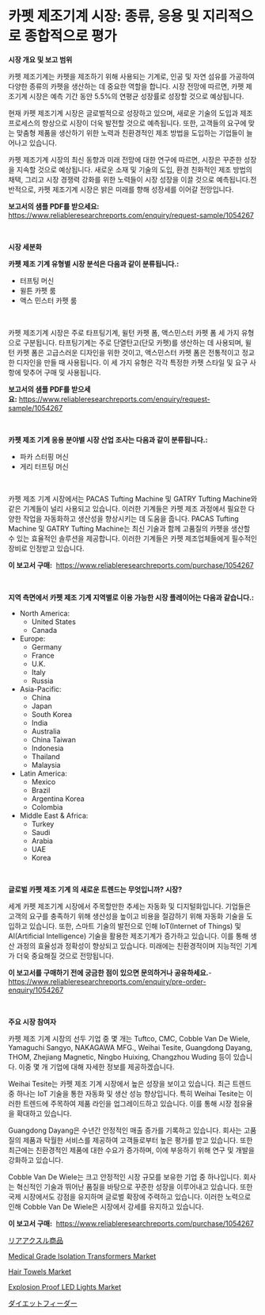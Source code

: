 <p><h1>카펫 제조기계 시장: 종류, 응용 및 지리적으로 종합적으로 평가</h1></p><p><strong>시장 개요 및 보고 범위</strong></p>
<p><p>카펫 제조기계는 카펫을 제조하기 위해 사용되는 기계로, 인공 및 자연 섬유를 가공하여 다양한 종류의 카펫을 생산하는 데 중요한 역할을 합니다. 시장 전망에 따르면, 카펫 제조기계 시장은 예측 기간 동안 5.5%의 연평균 성장률로 성장할 것으로 예상됩니다. </p><p>현재 카펫 제조기계 시장은 글로벌적으로 성장하고 있으며, 새로운 기술의 도입과 제조 프로세스의 향상으로 시장이 더욱 발전할 것으로 예측됩니다. 또한, 고객들의 요구에 맞는 맞춤형 제품을 생산하기 위한 노력과 친환경적인 제조 방법을 도입하는 기업들이 늘어나고 있습니다.</p><p>카펫 제조기계 시장의 최신 동향과 미래 전망에 대한 연구에 따르면, 시장은 꾸준한 성장을 지속할 것으로 예상됩니다. 새로운 소재 및 기술의 도입, 환경 친화적인 제조 방법의 채택, 그리고 시장 경쟁력 강화를 위한 노력들이 시장 성장을 이끌 것으로 예측됩니다.전반적으로, 카펫 제조기계 시장은 밝은 미래를 향해 성장세를 이어갈 전망입니다.</p></p>
<p><strong>보고서의 샘플 PDF를 받으세요:</strong> <a href="https://www.reliableresearchreports.com/enquiry/request-sample/1054267">https://www.reliableresearchreports.com/enquiry/request-sample/1054267</a></p>
<p>&nbsp;</p>
<p><strong>시장 세분화</strong></p>
<p><strong>카펫 제조 기계 유형별 시장 분석은 다음과 같이 분류됩니다.:</strong></p>
<p><ul><li>터프팅 머신</li><li>윌튼 카펫 룸</li><li>액스 민스터 카펫 룸</li></ul></p>
<p>&nbsp;</p>
<p><p>카펫 제조기계 시장은 주로 타프팅기계, 윌턴 카펫 폼, 액스민스터 카펫 폼 세 가지 유형으로 구분됩니다. 타프팅기계는 주로 단열탄고(단모 카펫)를 생산하는 데 사용되며, 윌턴 카펫 폼은 고급스러운 디자인을 위한 것이고, 액스민스터 카펫 폼은 전통적이고 정교한 디자인을 만들 때 사용됩니다. 이 세 가지 유형은 각각 특정한 카펫 스타일 및 요구 사항에 맞추어 구매 및 사용됩니다.</p></p>
<p><strong>보고서의 샘플 PDF를 받으세요:</strong>&nbsp;<a href="https://www.reliableresearchreports.com/enquiry/request-sample/1054267">https://www.reliableresearchreports.com/enquiry/request-sample/1054267</a></p>
<p>&nbsp;</p>
<p><strong> 카펫 제조 기계 응용 분야별 시장 산업 조사는 다음과 같이 분류됩니다.:</strong></p>
<p><ul><li>파카 스터핑 머신</li><li>게리 터프팅 머신</li></ul></p>
<p>&nbsp;</p>
<p><p>카펫 제조 기계 시장에서는 PACAS Tufting Machine 및 GATRY Tufting Machine와 같은 기계들이 널리 사용되고 있습니다. 이러한 기계들은 카펫 제조 과정에서 필요한 다양한 작업을 자동화하고 생산성을 향상시키는 데 도움을 줍니다. PACAS Tufting Machine 및 GATRY Tufting Machine는 최신 기술과 함께 고품질의 카펫을 생산할 수 있는 효율적인 솔루션을 제공합니다. 이러한 기계들은 카펫 제조업체들에게 필수적인 장비로 인정받고 있습니다.</p></p>
<p><strong>이 보고서 구매:</strong>&nbsp; <a href="https://www.reliableresearchreports.com/purchase/1054267">https://www.reliableresearchreports.com/purchase/1054267</a></p>
<p>&nbsp;</p>
<p><strong>지역 측면에서 카펫 제조 기계 지역별로 이용 가능한 시장 플레이어는 다음과 같습니다.:</strong></p>
<p><ul>
    <li>
        North America:
        <ul>
            <li>United States</li>
            <li>Canada</li>
        </ul>
    </li>
    <li>
        Europe:
        <ul>
            <li>Germany</li>
            <li>France</li>
            <li>U.K.</li>
            <li>Italy</li>
            <li>Russia</li>
        </ul>
    </li>
    <li>
        Asia-Pacific:
        <ul>
            <li>China</li>
            <li>Japan</li>
            <li>South Korea</li>
            <li>India</li>
            <li>Australia</li>
            <li>China Taiwan</li>
            <li>Indonesia</li>
            <li>Thailand</li>
            <li>Malaysia</li>
        </ul>
    </li>
    <li>
        Latin America:
        <ul>
            <li>Mexico</li>
            <li>Brazil</li>
            <li>Argentina Korea</li>
            <li>Colombia</li>
        </ul>
    </li>
    <li>
        Middle East & Africa:
        <ul>
            <li>Turkey</li>
            <li>Saudi</li>
            <li>Arabia</li>
            <li>UAE</li>
            <li>Korea</li>
        </ul>
    </li>
    </ul></p>
<p>&nbsp;</p>
<p><strong>글로벌 카펫 제조 기계 의 새로운 트렌드는 무엇입니까? 시장?</strong></p>
<p><p>세계 카펫 제조기계 시장에서 주목할만한 추세는 자동화 및 디지털화입니다. 기업들은 고객의 요구를 충족하기 위해 생산성을 높이고 비용을 절감하기 위해 자동화 기술을 도입하고 있습니다. 또한, 스마트 기술의 발전으로 인해 IoT(Internet of Things) 및 AI(Artificial Intelligence) 기술을 활용한 제조기계가 증가하고 있습니다. 이를 통해 생산 과정의 효율성과 정확성이 향상되고 있습니다. 미래에는 친환경적이며 지능적인 기계가 더욱 중요해질 것으로 전망됩니다.</p></p>
<p><strong>이 보고서를 구매하기 전에 궁금한 점이 있으면 문의하거나 공유하세요.</strong>- <a href="https://www.reliableresearchreports.com/enquiry/pre-order-enquiry/1054267">https://www.reliableresearchreports.com/enquiry/pre-order-enquiry/1054267</a></p>
<p>&nbsp;</p>
<p><strong>주요 시장 참여자</strong></p>
<p><p>카펫 제조 기계 시장의 선두 기업 중 몇 개는 Tuftco, CMC, Cobble Van De Wiele, Yamaguchi Sangyo, NAKAGAWA MFG., Weihai Tesite, Guangdong Dayang, THOM, Zhejiang Magnetic, Ningbo Huixing, Changzhou Wuding 등이 있습니다. 이중 몇 개 기업에 대해 자세한 정보를 제공하겠습니다.</p><p>Weihai Tesite는 카펫 제조 기계 시장에서 높은 성장을 보이고 있습니다. 최근 트렌드 중 하나는 IoT 기술을 통한 자동화 및 생산 성능 향상입니다. 특히 Weihai Tesite는 이러한 트렌드에 주목하여 제품 라인을 업그레이드하고 있습니다. 이를 통해 시장 점유율을 확대하고 있습니다.</p><p>Guangdong Dayang은 수년간 안정적인 매출 증가를 기록하고 있습니다. 회사는 고품질의 제품과 탁월한 서비스를 제공하여 고객들로부터 높은 평가를 받고 있습니다. 또한 최근에는 친환경적인 제품에 대한 수요가 증가하며, 이에 부응하기 위해 연구 및 개발을 강화하고 있습니다.</p><p>Cobble Van De Wiele는 크고 안정적인 시장 규모를 보유한 기업 중 하나입니다. 회사는 혁신적인 기술과 뛰어난 품질을 바탕으로 꾸준한 성장을 이루어내고 있습니다. 또한 국제 시장에서도 강점을 유지하며 글로벌 확장에 주력하고 있습니다. 이러한 노력으로 인해 Cobble Van De Wiele은 시장에서 강세를 유지하고 있습니다.</p></p>
<p><strong>이 보고서 구매:</strong>&nbsp;&nbsp;<a href="https://www.reliableresearchreports.com/purchase/1054267">https://www.reliableresearchreports.com/purchase/1054267</a></p>
<p><p><a href="https://github.com/lrlmopnhwd79300/Market-Research-Report-List-1/blob/main/97914214263.md">リアアクスル商品</a></p><p><a href="https://issuu.com/reportprime-2/docs/medical-grade-isolation-transformers-market-size-2">Medical Grade Isolation Transformers Market</a></p><p><a href="https://github.com/ChiragRp1/Market-Research-Report-List-3/blob/main/hair-towels-market.md">Hair Towels Market</a></p><p><a href="https://view.publitas.com/reportprime-1/explosion-proof-led-lights-market-size-growing-and-forecasted-for-period-from-2024-2031-and-provides-complete-market-analysis-of-this-market/">Explosion Proof LED Lights Market</a></p><p><a href="https://medium.com/@melliestracke2023/%E3%83%80%E3%82%A4%E3%82%A8%E3%83%83%E3%83%88%E3%83%95%E3%82%A3%E3%83%BC%E3%83%80%E3%83%BC%E3%83%9E%E3%83%BC%E3%82%B1%E3%83%83%E3%83%88%E3%82%A4%E3%83%B3%E3%82%B5%E3%82%A4%E3%83%88-%E5%B8%82%E5%A0%B4%E5%8B%95%E5%90%91-%E6%88%90%E9%95%B7-2024%E5%B9%B4%E3%81%8B%E3%82%892031%E5%B9%B4%E3%81%BE%E3%81%A7%E3%81%AE%E4%BA%88%E6%B8%AC-bfb8c83aced3">ダイエットフィーダー</a></p></p>
